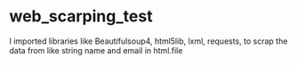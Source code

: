 # web_scarping_test
I imported libraries like Beautifulsoup4, html5lib, lxml, requests, to scrap the data from like string name and email in html.file 
